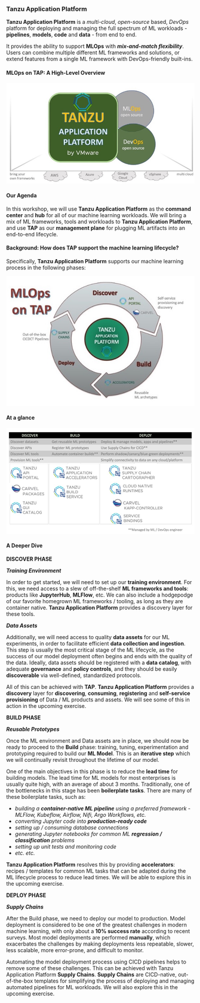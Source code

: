 ### Tanzu Application Platform

**Tanzu Application Platform** is a _multi-cloud_, _open-source_ based, _DevOps_ platform for deploying and managing
the full spectrum of ML workloads - **pipelines**, **models**, **code** and **data** - from end to end.

It provides the ability to support **MLOps** with **_mix-and-match flexibility_**. 
Users can combine multiple different ML frameworks and solutions, 
or extend features from a single ML framework with DevOps-friendly built-ins.

#### MLOps on TAP: A High-Level Overview

![High-Level Overview of MLOps on TAP](images/tanzumlops2.jpg)

#### Our Agenda 

In this workshop, we will use **Tanzu Application Platform** as the **command center** and **hub** for all of our machine learning workloads.
We will bring a mix of ML frameworks, tools and workloads to **Tanzu Application Platform**, 
and use **TAP** as our **management plane** for plugging ML artifacts into an end-to-end lifecycle.

#### Background: How does TAP support the machine learning lifecycle?

Specifically, **Tanzu Application Platform** supports our machine learning process in the following phases:

![Machine Learning lifecycle with TAP](images/mlops-on-tap-2.jpg)

#### At a glance
![TAP as command center](images/discover-build-deploy.jpg)

#### A Deeper Dive
**DISCOVER PHASE**

_**Training Environment**_

In order to get started, we will need to set up our **training environment**. 
For this, we need access to a slew of off-the-shelf **ML frameworks and tools**: products like **JupyterHub**, **MLFlow**, etc. 
We can also include a hodgepodge of our favorite homegrown ML frameworks / tooling, as long as they are container native.
**Tanzu Application Platform** provides a discovery layer for these tools.


_**Data Assets**_

Additionally, we will need access to quality **data assets** for our ML experiments, in order to facilitate efficient **data collection and ingestion**. 
This step is usually the most critical stage of the ML lifecycle, as the success of our model deployment often begins and ends with the quality of the data.
Ideally, data assets should be registered with a **data catalog**, with adequate **governance** and **policy controls**,
and they should be easily **discoverable** via well-defined, standardized protocols.


All of this can be achieved with **TAP**. **Tanzu Application Platform** provides a **discovery** layer for **discovering**, **consuming**, **registering** and **self-service provisioning** 
of Data / ML products and assets. We will see some of this in action in the upcoming exercise.


**BUILD PHASE**
  
_**Reusable Prototypes**_

Once the ML environment and Data assets are in place, we should now be ready to proceed to the **Build** phase: 
training, tuning, experimentation and prototyping required to build our **ML Model**. This is an **iterative step**
which we will continually revisit throughout the lifetime of our model.


One of the main objectives in this phase is to reduce the **lead time** for building models. 
The lead time for ML models for most enterprises is usually quite high, with an average of about 3 months. 
Traditionally, one of the bottlenecks in this stage has been **boilerplate tasks**. 
There are many of these boilerplate tasks, such as:
* _building a **container-native ML pipeline** using a preferred framework - MLFlow, Kubeflow, Airflow, Nifi, Argo Workflows, etc._
* _converting Jupyter code into **production-ready code**_
* _setting up / consuming database connections_
* _generating Jupyter notebooks for common ML **regression / classification** problems_
* _setting up unit tests and monitoring code_
* _etc. etc._
  
  
**Tanzu Application Platform** resolves this by providing **accelerators**: recipes / templates for common ML tasks 
that can be adapted during the ML lifecycle process to reduce lead times. We will be able to explore this in the upcoming exercise.


**DEPLOY PHASE**

_**Supply Chains**_

After the Build phase, we need to deploy our model to production. 
Model deployment is considered to be one of the greatest challenges in modern machine learning, 
with only about a **10% success rate** according to recent surveys.
Most model deployments are performed **manually**, which exacerbates the challenges 
by making deployments less repeatable, slower, less scalable, more error-prone, and difficult to monitor.

Automating the model deployment process using CICD pipelines helps to remove some of these challenges.
This can be achieved with Tanzu Application Platform **Supply Chains**.
**Supply Chains** are CICD-native, out-of-the-box templates for simplifying the process of 
deploying and managing automated pipelines for ML workloads. We will also explore this in the upcoming exercise.


